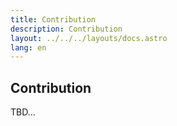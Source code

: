 ```yaml
---
title: Contribution
description: Contribution
layout: ../../../layouts/docs.astro
lang: en
---
```


## Contribution

TBD...
